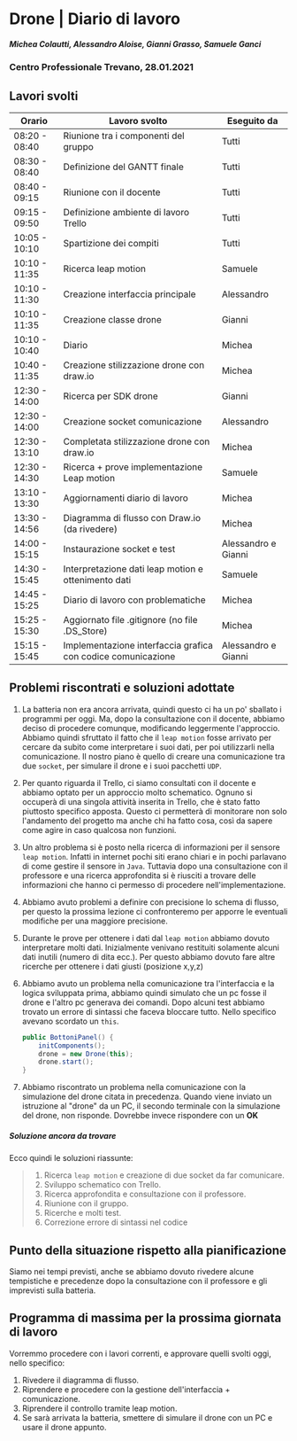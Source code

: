 # Drone | Diario di lavoro
##### Michea Colautti, Alessandro Aloise, Gianni Grasso, Samuele Ganci
### Centro Professionale Trevano, 28.01.2021

## Lavori svolti


|Orario        |Lavoro svolto                                                 |Eseguito da         |
|--------------|--------------------------------------------------------------|--------------------|
|08:20 - 08:40 | Riunione tra i componenti del gruppo                         |Tutti               |
|08:30 - 08:40 | Definizione del GANTT finale                                 |Tutti               |
|08:40 - 09:15 | Riunione con il docente                                      |Tutti               |
|09:15 - 09:50 | Definizione ambiente di lavoro Trello                        |Tutti               |
|10:05 - 10:10 | Spartizione dei compiti                                      |Tutti               |
|10:10 - 11:35 | Ricerca leap motion                                          |Samuele             |
|10:10 - 11:30 | Creazione interfaccia principale                             |Alessandro          |
|10:10 - 11:35 | Creazione classe drone                                       |Gianni              |
|10:10 - 10:40 | Diario                                                       |Michea              |
|10:40 - 11:35 | Creazione stilizzazione drone con draw.io                    |Michea              |
|12:30 - 14:00 | Ricerca per SDK drone                                        |Gianni              |
|12:30 - 14:00 | Creazione socket comunicazione                               |Alessandro          |
|12:30 - 13:10 | Completata stilizzazione drone con draw.io                   |Michea              |
|12:30 - 14:30 | Ricerca + prove implementazione Leap motion                  |Samuele             |
|13:10 - 13:30 | Aggiornamenti diario di lavoro                               |Michea              |
|13:30 - 14:56 | Diagramma di flusso con Draw.io (da rivedere)                |Michea              |
|14:00 - 15:15 | Instaurazione socket e test                                  |Alessandro e Gianni |
|14:30 - 15:45 | Interpretazione dati leap motion e ottenimento dati          |Samuele             |
|14:45 - 15:25 | Diario di lavoro con problematiche                           |Michea              |
|15:25 - 15:30 | Aggiornato file .gitignore (no file .DS_Store)               |Michea              |
|15:15 - 15:45 | Implementazione interfaccia grafica con codice comunicazione |Alessandro e Gianni |




## Problemi riscontrati e soluzioni adottate

1. La batteria non era ancora arrivata, quindi questo ci ha un po' sballato i programmi per oggi. Ma, dopo la consultazione con il docente, abbiamo deciso di procedere comunque, modificando leggermente l'approccio. Abbiamo quindi sfruttato il fatto che il `leap motion` fosse arrivato per cercare da subito come interpretare i suoi dati, per poi utilizzarli nella comunicazione. Il nostro piano è quello di creare una comunicazione tra due `socket`, per simulare il drone e i suoi pacchetti `UDP`.

2. Per quanto riguarda il Trello, ci siamo consultati con il docente e abbiamo optato per un approccio molto schematico. Ognuno si occuperà di una singola attività inserita in Trello, che è stato fatto piuttosto specifico apposta. Questo ci permetterà di monitorare non solo l'andamento del progetto ma anche chi ha fatto cosa, così da sapere come agire in caso qualcosa non funzioni.

3. Un altro problema si è posto nella ricerca di informazioni per il sensore `leap motion`. Infatti in internet pochi siti erano chiari e in pochi parlavano di come gestire il sensore in `Java`. Tuttavia dopo una consultazione con il professore e una ricerca approfondita si è riusciti a trovare delle informazioni che hanno ci permesso di procedere nell'implementazione.

4. Abbiamo avuto problemi a definire con precisione lo schema di flusso, per questo la prossima lezione ci confronteremo per apporre le eventuali modifiche per una maggiore precisione.

5. Durante le prove per ottenere i dati dal `leap motion` abbiamo dovuto interpretare molti dati. Inizialmente venivano restituiti solamente alcuni dati inutili (numero di dita ecc.). Per questo abbiamo dovuto fare altre ricerche per ottenere i dati giusti (posizione x,y,z)

6. Abbiamo avuto un problema nella comunicazione tra l'interfaccia e la logica sviluppata prima, abbiamo quindi simulato che un pc fosse il drone e l'altro pc generava dei comandi. Dopo alcuni test abbiamo trovato un errore di sintassi che faceva bloccare tutto.
Nello specifico avevano scordato un `this`.

	```java    
	public BottoniPanel() {
		initComponents();
		drone = new Drone(this);
		drone.start();
	}  
	```         

8. Abbiamo riscontrato un problema nella comunicazione con la simulazione del drone citata in precedenza. Quando viene inviato un istruzione al "drone" da un PC, il secondo terminale con la simulazione del drone, non risponde. Dovrebbe invece rispondere con un **OK**               
##### Soluzione ancora da trovare

Ecco quindi le soluzioni riassunte:


> 1. Ricerca `leap motion` e creazione di due socket da far comunicare.
> 2. Sviluppo schematico con Trello.
> 3. Ricerca approfondita e consultazione con il professore.
> 4. Riunione con il gruppo.
> 5. Ricerche e molti test.
> 6. Correzione errore di sintassi nel codice

##  Punto della situazione rispetto alla pianificazione
Siamo nei tempi previsti, anche se abbiamo dovuto rivedere alcune tempistiche e precedenze dopo la consultazione con il professore e gli imprevisti sulla batteria.

## Programma di massima per la prossima giornata di lavoro
Vorremmo procedere con i lavori correnti, e approvare quelli svolti oggi, nello specifico:
1. Rivedere il diagramma di flusso.
2. Riprendere e procedere con la gestione dell'interfaccia + comunicazione.
3. Riprendere il controllo tramite leap motion.
4. Se sarà arrivata la batteria, smettere di simulare il drone con un PC e usare il drone appunto.
